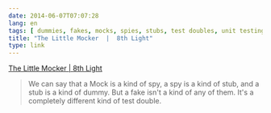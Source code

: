 ```yaml
---
date: 2014-06-07T07:07:28
lang: en
tags: [ dummies, fakes, mocks, spies, stubs, test doubles, unit testing ]
title: "The Little Mocker  |  8th Light"
type: link
---
```


[The Little Mocker  |  8th
Light](http://blog.8thlight.com/uncle-bob/2014/05/14/TheLittleMocker.html)

> We can say that a Mock is a kind of spy, a spy is a kind of stub, and
> a stub is a kind of dummy. But a fake isn't a kind of any of them.
> It's a completely different kind of test double.

